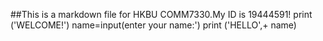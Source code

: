 ##This is a markdown file for HKBU COMM7330.My ID is 19444591!
print ('WELCOME!')
name=input(enter your name:')
print ('HELLO',+ name)
